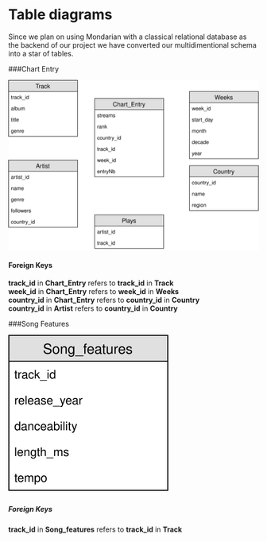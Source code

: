 # Table diagrams


Since we plan on using Mondarian with a classical relational database as the backend of our project we have converted our multidimentional schema into a star of tables.

###Chart Entry

![Chart Entry](../figures/ER1.svg)

#### Foreign Keys
**track_id** in **Chart_Entry** refers to **track_id** in **Track**  
**week_id** in **Chart_Entry** refers to **week_id** in **Weeks**  
**country_id** in **Chart_Entry** refers to **country_id** in **Country**  
**country_id** in **Artist** refers to **country_id** in **Country**  


###Song Features

![Song Features](../figures/ER2.svg)

##### Foreign Keys
**track_id** in **Song_features** refers to **track_id** in **Track**


